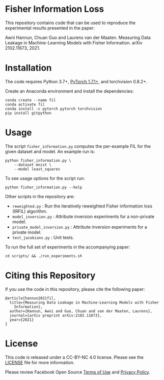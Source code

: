 # Fisher Information Loss

This repository contains code that can be used to reproduce the experimental
results presented in the paper:

Awni Hannun, Chuan Guo and Laurens van der Maaten. Measuring Data Leakage in
Machine-Learning Models with Fisher Information. arXiv 2102.11673, 2021.

# Installation

The code requires Python 3.7+, [PyTorch
1.7.1+](https://pytorch.org/get-started/locally/), and torchvision 0.8.2+.

Create an Anaconda environment and install the dependencies:

```
conda create --name fil
conda activate fil
conda install -c pytorch pytorch torchvision
pip install gitpython 
```

# Usage

The script `fisher_information.py` computes the per-example FIL for the given
dataset and model. An example run is:

```
python fisher_information.py \
    --dataset mnist \
    --model least_squares
```

To see usage options for the script run:

```
python fisher_information.py --help
```

Other scripts in the repository are:
- `reweighted.py` : Run the iteratively reweighted Fisher information loss
  (IRFIL) algorithm.
- `model_inversion.py` : Attribute inversion experiments for a non-private
  model.
- `private_model_inversion.py` : Attribute inversion experiments for a private
  model.
- `test_jacobians.py` : Unit tests.

To run the full set of experiments in the accompanying paper:
```
cd scripts/ && ./run_experiments.sh
```

# Citing this Repository

If you use the code in this repository, please cite the following paper:

```
@article{hannun2021fil,
  title={Measuring Data Leakage in Machine-Learning Models with Fisher
    Information},
  author={Hannun, Awni and Guo, Chuan and van der Maaten, Laurens},
  journal={arXiv preprint arXiv:2102.11673},
  year={2021}
}
```

# License

This code is released under a CC-BY-NC 4.0 license. Please see the
[LICENSE](LICENSE) file for more information.

Please review Facebook Open Source [Terms of
Use](https://opensource.facebook.com/legal/terms) and [Privacy
Policy](https://opensource.facebook.com/legal/privacy).

